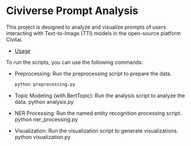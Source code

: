 # Civiverse Prompt Analysis

This project is designed to analyze and visualize prompts of users interacting with Text-to-Image (TTI) models in the open-source platform Civitai.


- [Usage](#usage)

To run the scripts, you can use the following commands:

- Preprocessing: Run the preprocessing script to prepare the data.
  ```sh
  python preprocessing.py


- Topic Modeling (with BertTopic): Run the analysis script to analyze the data.
python analysis.py

- NER Processing: Run the named entity recognition processing script.
python ner_processing.py

- Visualization: Run the visualization script to generate visualizations.
python visualization.py
